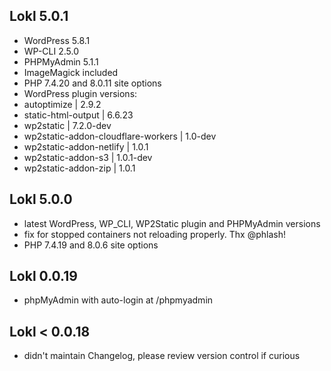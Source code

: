 ## Lokl 5.0.1

 - WordPress 5.8.1
 - WP-CLI 2.5.0
 - PHPMyAdmin 5.1.1
 - ImageMagick included
 - PHP 7.4.20 and 8.0.11 site options
 - WordPress plugin versions:
  - autoptimize                        | 2.9.2     
  - static-html-output                 | 6.6.23    
  - wp2static                          | 7.2.0-dev 
  - wp2static-addon-cloudflare-workers | 1.0-dev   
  - wp2static-addon-netlify            | 1.0.1     
  - wp2static-addon-s3                 | 1.0.1-dev 
  - wp2static-addon-zip                | 1.0.1   

## Lokl 5.0.0

 - latest WordPress, WP_CLI, WP2Static plugin and PHPMyAdmin versions
 - fix for stopped containers not reloading properly. Thx @phlash!
 - PHP 7.4.19 and 8.0.6 site options

## Lokl 0.0.19

 - phpMyAdmin with auto-login at /phpmyadmin

## Lokl &lt; 0.0.18

 - didn't maintain Changelog, please review version control if curious
